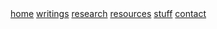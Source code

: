 <div class="navbar">
  <a href="/">home</a>
  <a href="/writing/">writings</a>
  <a href="/research/">research</a>
  <a href="/cool-links/">resources</a>
  <a href="/stuff/">stuff</a>
  <a href="/contact/">contact</a>
  <!--<a class="newlink" href="/recipes/">recipes</a> -->
</div>
